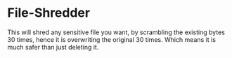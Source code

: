 # File-Shredder
This will shred any sensitive file you want, by scrambling the existing bytes 30 times, hence it is overwriting the original 30 times. Which means it is much safer than just deleting it.
